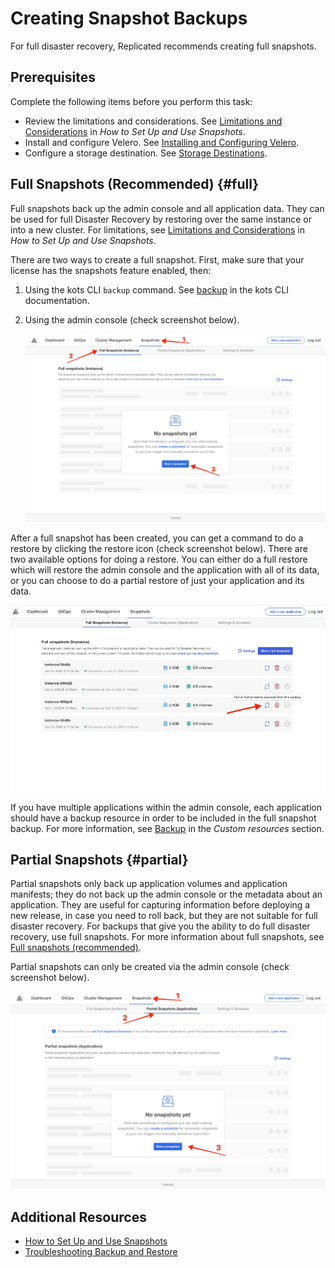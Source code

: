 # Creating Snapshot Backups

For full disaster recovery, Replicated recommends creating full snapshots.

## Prerequisites

Complete the following items before you perform this task:

* Review the limitations and considerations. See [Limitations and Considerations](snapshots-understanding#limitations-and-considerations) in _How to Set Up and Use Snapshots_.
* Install and configure Velero. See [Installing and Configuring Velero](snapshots-venerlo-installing-config).
* Configure a storage destination. See [Storage Destinations](snapshots-storage-destinations).

## Full Snapshots (Recommended) {#full}

Full snapshots back up the admin console and all application data.
They can be used for full Disaster Recovery by restoring over the same instance or into a new cluster. For limitations, see [Limitations and Considerations](snapshots-understanding#limitations-and-considerations) in _How to Set Up and Use Snapshots_.

There are two ways to create a full snapshot. First, make sure that your license has the snapshots feature enabled, then:

1. Using the kots CLI `backup` command. See [backup](../reference/kots-cli-backup-index) in the kots CLI documentation.
2. Using the admin console (check screenshot below).

    ![Instance Backup UI](/images/snapshot-instance-backup.png)

After a full snapshot has been created, you can get a command to do a restore by clicking the restore icon (check screenshot below).
There are two available options for doing a restore. You can either do a full restore which will restore the admin console and the application with all of its data, or you can choose to do a partial restore of just your application and its data.

![Instance Restore UI](/images/snapshot-instance-restore.png)

If you have multiple applications within the admin console, each application should have a backup resource in order to be included in the full snapshot backup. For more information, see [Backup](../reference/custom-resource-backup) in the _Custom resources_ section.

## Partial Snapshots {#partial}

Partial snapshots only back up application volumes and application manifests; they do not back up the admin console or the metadata about an application.
They are useful for capturing information before deploying a new release, in case you need to roll back, but they are not suitable for full disaster recovery.
For backups that give you the ability to do full disaster recovery, use full snapshots. For more information about full snapshots, see [Full snapshots (recommended)](#full-snapshots-recommended).

Partial snapshots can only be created via the admin console (check screenshot below).

![Application Backup UI](/images/snapshot-application-backup.png)

## Additional Resources

* [How to Set Up and Use Snapshots](snapshots-understanding)
* [Troubleshooting Backup and Restore](snapshots-troubleshooting-backup-restore)
